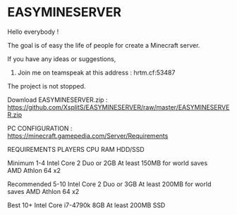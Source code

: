 # EASYMINESERVER

Hello everybody !

The goal is of easy the life of people for create a Minecraft server.

If you have any ideas or suggestions,
1) Join me on teamspeak at this address : hrtm.cf:53487

The project is not stopped.


Download EASYMINESERVER.zip : https://github.com/XsplitS/EASYMINESERVER/raw/master/EASYMINESERVER.zip

PC CONFIGURATION : https://minecraft.gamepedia.com/Server/Requirements


REQUIREMENTS      PLAYERS          CPU              RAM                  HDD/SSD             

Minimum           1-4        Intel Core 2 Duo or    2GB       At least 150MB for world saves    
                              AMD Athlon 64 x2

Recommended       5-10       Intel Core 2 Duo or    3GB      	At least 200MB for world saves
                              AMD Athlon 64 x2

Best              10+        Intel Core i7-4790k    8GB             At least 200MB SSD  
